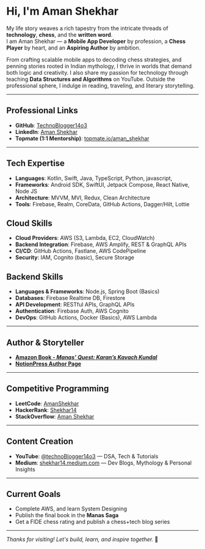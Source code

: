 # Hi, I'm Aman Shekhar

My life story weaves a rich tapestry from the intricate threads of **technology**, **chess**, and the **written word**.  
I am Aman Shekhar — a **Mobile App Developer** by profession, a **Chess Player** by heart, and an **Aspiring Author** by ambition.

From crafting scalable mobile apps to decoding chess strategies, and penning stories rooted in Indian mythology, I thrive in worlds that demand both logic and creativity. I also share my passion for technology through teaching **Data Structures and Algorithms** on YouTube. Outside the professional sphere, I indulge in reading, traveling, and literary storytelling.

---

## Professional Links

- **GitHub**: [TechnoBlogger14o3](https://github.com/TechnoBlogger14o3)
- **LinkedIn**: [Aman Shekhar](https://www.linkedin.com/in/aman-shekhar/)
- **Topmate (1:1 Mentorship)**: [topmate.io/aman_shekhar](https://topmate.io/aman_shekhar)

---

## Tech Expertise

- **Languages**: Kotlin, Swift, Java, TypeScript, Python, javascript,   
- **Frameworks**: Android SDK, SwiftUI, Jetpack Compose, React Native, Node JS  
- **Architecture**: MVVM, MVI, Redux, Clean Architecture  
- **Tools**: Firebase, Realm, CoreData, GitHub Actions, Dagger/Hilt, Lottie

## Cloud Skills

- **Cloud Providers**: AWS (S3, Lambda, EC2, CloudWatch)  
- **Backend Integration**: Firebase, AWS Amplify, REST & GraphQL APIs  
- **CI/CD**: GitHub Actions, Fastlane, AWS CodePipeline  
- **Security**: IAM, Cognito (basic), Secure Storage

## Backend Skills

- **Languages & Frameworks**: Node.js, Spring Boot (Basics)  
- **Databases**: Firebase Realtime DB, Firestore  
- **API Development**: RESTful APIs, GraphQL APIs  
- **Authentication**: Firebase Auth, AWS Cognito  
- **DevOps**: GitHub Actions, Docker (Basics), AWS Lambda

---

## Author & Storyteller

- **[Amazon Book - *Manas’ Quest: Karan’s Kavach Kundal*](https://www.amazon.in/dp/B0CK628QCB)**  
- **[NotionPress Author Page](https://notionpress.com/author/867)**

---

## Competitive Programming

- **LeetCode**: [AmanShekhar](https://leetcode.com/u/AmanShekhar/)
- **HackerRank**: [Shekhar14](https://www.hackerrank.com/profile/Shekhar14)
- **StackOverflow**: [Aman Shekhar](https://stackoverflow.com/users/3469691/aman-shekhar)

---

## Content Creation

- **YouTube**: [@technoBlogger14o3](https://www.youtube.com/@technoBlogger14o3/playlists) — DSA, Tech & Tutorials  
- **Medium**: [shekhar14.medium.com](https://shekhar14.medium.com/) — Dev Blogs, Mythology & Personal Insights  

---

## Current Goals

- Complete AWS, and learn System Designing  
- Publish the final book in the **Manas Saga**  
- Get a FIDE chess rating and publish a chess+tech blog series

---

*Thanks for visiting! Let's build, learn, and inspire together.* 🚀
